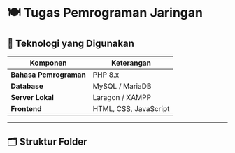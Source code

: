 # 🍽️ Tugas Pemrograman Jaringan

## 🧰 Teknologi yang Digunakan
| Komponen | Keterangan |
|-----------|-------------|
| **Bahasa Pemrograman** | PHP 8.x |
| **Database** | MySQL / MariaDB |
| **Server Lokal** | Laragon / XAMPP |
| **Frontend** | HTML, CSS, JavaScript |

---

## 🗂️ Struktur Folder

